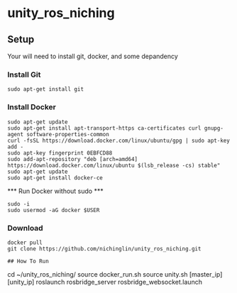 # unity_ros_niching

## Setup

Your will need to install git, docker, and some depandency

### Install Git
```
sudo apt-get install git
```
### Install Docker
```
sudo apt-get update
sudo apt-get install apt-transport-https ca-certificates curl gnupg-agent software-properties-common
curl -fsSL https://download.docker.com/linux/ubuntu/gpg | sudo apt-key add -
sudo apt-key fingerprint 0EBFCD88
sudo add-apt-repository "deb [arch=amd64] https://download.docker.com/linux/ubuntu $(lsb_release -cs) stable"
sudo apt-get update
sudo apt-get install docker-ce
```
*** Run Docker without sudo ***
```
sudo -i
sudo usermod -aG docker $USER
```

### Download
```
docker pull
git clone https://github.com/nichinglin/unity_ros_niching.git

## How To Run
```
cd ~/unity_ros_niching/
source docker_run.sh
source unity.sh [master_ip] [unity_ip]
roslaunch rosbridge_server rosbridge_websocket.launch
```
